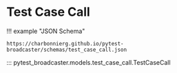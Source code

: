 # Test Case Call

!!! example "JSON Schema"

    https://charbonnierg.github.io/pytest-broadcaster/schemas/test_case_call.json

::: pytest_broadcaster.models.test_case_call.TestCaseCall


<style>
  .md-content__button {
    display: none;
  }
</style>
